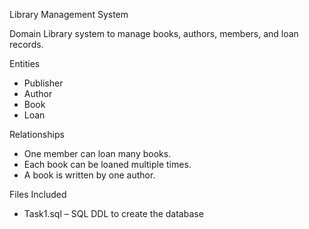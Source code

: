 Library Management System

Domain
Library system to manage books, authors, members, and loan records.

Entities
- Publisher
- Author
- Book
- Loan

 Relationships
- One member can loan many books.
- Each book can be loaned multiple times.
- A book is written by one author.

Files Included
- Task1.sql – SQL DDL to create the database
